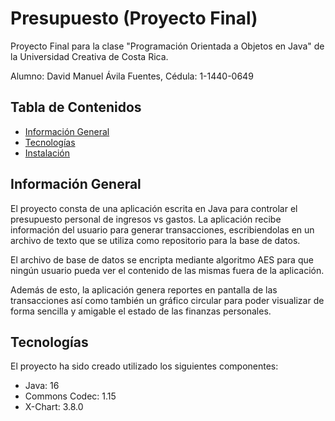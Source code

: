 # Presupuesto (Proyecto Final)

Proyecto Final para la clase "Programación Orientada a Objetos en Java" 
de la Universidad Creativa de Costa Rica.

Alumno: David Manuel Ávila Fuentes, Cédula: 1-1440-0649


## Tabla de Contenidos
* [Información General](#informacin-general)
* [Tecnologías](#technologies)
* [Instalación](#setup)

## Información General
El proyecto consta de una aplicación escrita en Java para
controlar el presupuesto personal de ingresos vs gastos. La aplicación
recibe información del usuario para generar transacciones,
escribiendolas en un archivo de texto que se utiliza como
repositorio para la base de datos.

El archivo de base de datos se encripta mediante algoritmo AES 
para que ningún usuario pueda ver el contenido de las mismas fuera de la aplicación.

Además de esto, la aplicación genera reportes en pantalla de las transacciones así como también un gráfico circular para poder visualizar
de forma sencilla y amigable el estado de las finanzas personales.

## Tecnologías
El proyecto ha sido creado utilizado los siguientes componentes:
* Java: 16
* Commons Codec: 1.15
* X-Chart: 3.8.0


